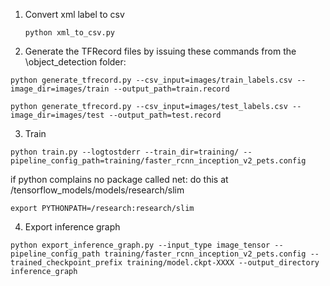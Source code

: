 1. Convert xml label to csv

    `python xml_to_csv.py`
    
2. Generate the TFRecord files by issuing these commands from the \object_detection folder:

``python generate_tfrecord.py --csv_input=images/train_labels.csv --image_dir=images/train --output_path=train.record``

``python generate_tfrecord.py --csv_input=images/test_labels.csv --image_dir=images/test --output_path=test.record``

3. Train



``python train.py --logtostderr --train_dir=training/ --pipeline_config_path=training/faster_rcnn_inception_v2_pets.config``

if python complains no package called net: do this at /tensorflow_models/models/research/slim

```export PYTHONPATH=/research:research/slim```

4. Export inference graph

``python export_inference_graph.py --input_type image_tensor --pipeline_config_path training/faster_rcnn_inception_v2_pets.config --trained_checkpoint_prefix training/model.ckpt-XXXX --output_directory inference_graph``